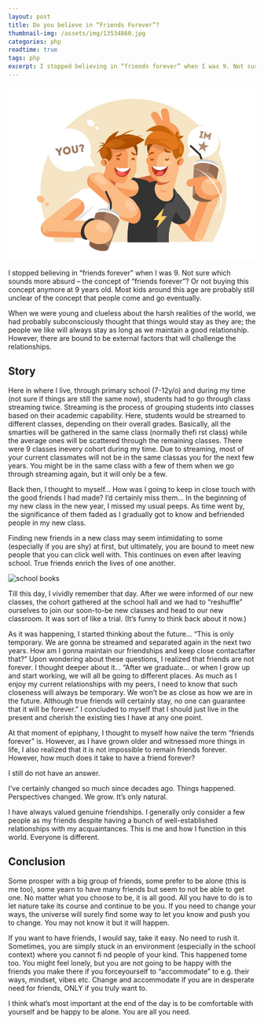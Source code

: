 ```yaml
---
layout: post
title: Do you believe in “Friends Forever”?
thumbnail-img: /assets/img/13534860.jpg
categories: php
readtime: true
tags: php
excerpt: I stopped believing in “friends forever” when I was 9. Not sure which sounds more absurd – the concept of “friends forever”? Or not buying this concept anymore at 9 years old. Most kids around this age are probably still unclear of the concept that people come and go eventually.
---
```


![friends together](/assets/img/13534860.jpg)

I stopped believing in “friends forever” when I was 9. Not sure which sounds more absurd – the concept of “friends forever”? Or not buying this concept anymore at 9 years old. Most kids around this age are probably still unclear of the concept that people come and go eventually.

When we were young and clueless about the harsh realities of the world, we had probably subconsciously thought that things would stay as they are; the people we like will always stay as long as we maintain a good relationship. However, there are bound to be external factors that will challenge the relationships.

## Story

Here in where I live, through primary school (7-12y/o) and during my time (not sure if things are still the same now), students had to go through class streaming twice. Streaming is the process of grouping students into classes based on their academic capability. Here, students would be streamed to different classes, depending on their overall grades. Basically, all the smarties will be gathered in the same class (normally thefi rst class) while the average ones will be scattered through the remaining classes. There were 9 classes inevery cohort during my time. Due to streaming, most of your current classmates will not be in the same classas you for the next few years. You might be in the same class with a few of them when we go through streaming again, but it will only be a few.

Back then, I thought to myself… How was I going to keep in close touch with the good friends I had made? I’d certainly miss them… In the beginning of my new class in the new year, I missed my usual peeps. As time went by, the significance of them faded as I gradually got to know and befriended people in my new class.

Finding new friends in a new class may seem intimidating to some (especially if you are shy) at first, but ultimately, you are bound to meet new people that you can click well with. This continues on even after leaving school. True friends enrich the lives of one another.

![school books](https://images.pexels.com/photos/1370296/pexels-photo-1370296.jpeg?auto=compress&cs=tinysrgb&w=1260&h=750&dpr=2)

Till this day, I vividly remember that day. After we were informed of our new classes, the cohort gathered at the school hall and we had to “reshuffle” ourselves to join our soon-to-be new classes and head to our new classroom. It was sort of like a trial. (It’s funny to think back about it now.)

As it was happening, I started thinking about the future… “This is only temporary. We are gonna be streamed and separated again in the next two years. How am I gonna maintain our friendships and keep close contactafter that?” Upon wondering about these questions, I realized that friends are not forever. I thought deeper about it… “After we graduate… or when I grow up and start working, we will all be going to different places. As much as I enjoy my current relationships with my peers, I need to know that such closeness will always be temporary. We won’t be as close as how we are in the future. Although true friends will certainly stay, no one can guarantee that it will be forever.” I concluded to myself that I should just live in the present and cherish the existing ties I have at any one point.

At that moment of epiphany, I thought to myself how naïve the term “friends forever” is. However, as I have grown older and witnessed more things in life, I also realized that it is not impossible to remain friends forever. However, how much does it take to have a friend forever?

I still do not have an answer.

I’ve certainly changed so much since decades ago. Things happened. Perspectives changed. We grow. It’s only natural.

I have always valued genuine friendships. I generally only consider a few people as my friends despite having a bunch of well-established relationships with my acquaintances. This is me and how I function in this world. Everyone is different.

## Conclusion

Some prosper with a big group of friends, some prefer to be alone (this is me too), some yearn to have many friends but seem to not be able to get one. No matter what you choose to be, it is all good. All you have to do is to let nature take its course and continue to be you. If you need to change your ways, the universe will surely find some way to let you know and push you to change. You may not know it but it will happen.

If you want to have friends, I would say, take it easy. No need to rush it. Sometimes, you are simply stuck in an environment (especially in the school context) where you cannot fi nd people of your kind. This happened tome too. You might feel lonely, but you are not going to be happy with the friends you make there if you forceyourself to “accommodate” to e.g. their ways, mindset, vibes etc. Change and accommodate if you are in desperate need for friends, ONLY if you truly want to.

I think what’s most important at the end of the day is to be comfortable with yourself and be happy to be alone. You are all you need.
